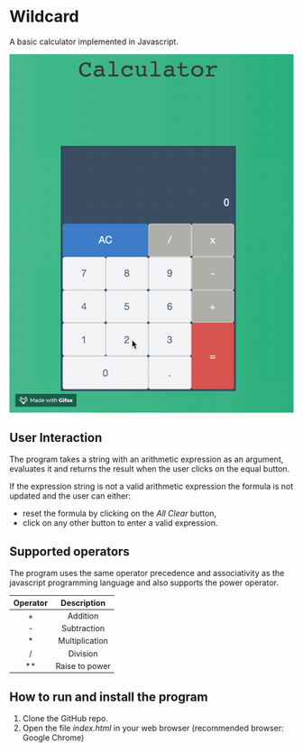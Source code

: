 # Wildcard
A basic calculator implemented in Javascript.

![how to use the calculator](calculator.gif)

## User Interaction
The program takes a string with an arithmetic expression as an argument, evaluates it and returns the result when the user clicks on the equal button.

If the expression string is not a valid arithmetic expression the formula is not updated and the user can  either:

- reset the formula by clicking on the _All Clear_ button,
- click on any other button to enter a valid expression.

## Supported operators

The program uses the same operator precedence and associativity as the javascript programming language and also supports the power operator.

| Operator      |  Description   |
| :-----------: |:--------------:|
|       +       |    Addition    |
|       -       |   Subtraction  |
|       *       | Multiplication |
|       /       |    Division    |
|       **      | Raise to power |

## How to run and install the program

1. Clone the GitHub repo.
2. Open the file _index.html_ in your web browser (recommended browser: Google Chrome)
